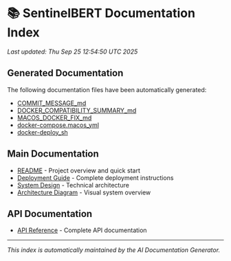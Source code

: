 # 📚 SentinelBERT Documentation Index

*Last updated: Thu Sep 25 12:54:50 UTC 2025*

## Generated Documentation

The following documentation files have been automatically generated:

- [COMMIT_MESSAGE_md](docs/generated/COMMIT_MESSAGE_md.md)
- [DOCKER_COMPATIBILITY_SUMMARY_md](docs/generated/DOCKER_COMPATIBILITY_SUMMARY_md.md)
- [MACOS_DOCKER_FIX_md](docs/generated/MACOS_DOCKER_FIX_md.md)
- [docker-compose.macos_yml](docs/generated/docker-compose.macos_yml.md)
- [docker-deploy_sh](docs/generated/docker-deploy_sh.md)

## Main Documentation

- [README](../README.md) - Project overview and quick start
- [Deployment Guide](../DEPLOYMENT_GUIDE.md) - Complete deployment instructions
- [System Design](../SYSTEM_DESIGN.md) - Technical architecture
- [Architecture Diagram](../ARCHITECTURE_DIAGRAM.md) - Visual system overview

## API Documentation

- [API Reference](api/API_REFERENCE.md) - Complete API documentation

---

*This index is automatically maintained by the AI Documentation Generator.*
